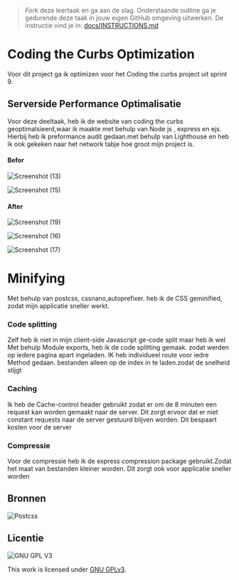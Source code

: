 > _Fork_ deze leertaak en ga aan de slag. Onderstaande outline ga je gedurende deze taak in jouw eigen GitHub omgeving uitwerken. De instructie vind je in: [docs/INSTRUCTIONS.md](docs/INSTRUCTIONS.md)

# Coding the Curbs Optimization


Voor dit project ga ik optimizen voor het Coding the curbs project uit sprint 9.
## Serverside Performance Optimalisatie
Voor deze deeltaak, heb ik de website van coding the curbs geoptimalsieerd,waar ik maakte met behulp van Node js , express en ejs.
Hierbij heb ik preformance audit gedaan.met behulp van Lighthouse en heb ik ook gekeken naar het network tabje hoe groot mijn project is.

#### Befor


![Screenshot (13)](https://user-images.githubusercontent.com/90189815/167798790-41d69567-d503-4598-8548-b86e433972cd.png)

![Screenshot (15)](https://user-images.githubusercontent.com/90189815/167801056-ab2086ba-2e3a-4d16-919c-f19a4d2d3146.png)

#### After


![Screenshot (19)](https://user-images.githubusercontent.com/90189815/167800460-bac09123-948c-4ede-a37e-67395a81bb92.png)

![Screenshot (16)](https://user-images.githubusercontent.com/90189815/167801359-86630282-72a9-42f0-b3f6-b1e11f839985.png)

![Screenshot (17)](https://user-images.githubusercontent.com/90189815/167800770-dceb3351-7ff0-4f72-a2fb-26c161f0e69e.png)


# Minifying
Met behulp van postcss, cssnano,autoprefixer. heb ik de CSS geminified, zodat mijn applicatie sneller werkt.
### Code splitting
  Zelf heb ik niet in mijn client-side Javascript ge-code split maar heb ik wel Met behulp Module exports, heb ik de code  splitting gemaak. zodat werden op iedere pagina apart  ingeladen. IK heb individueel route voor iedre Method gedaan.  bestanden alleen op de index in te laden.zodat de snelheid stijgt
### Caching
Ik heb de Cache-control header gebruikt zodat er om de 8 minuten een request kan worden gemaakt naar de server. Dit zorgt ervoor dat er niet constant requests naar de server gestuurd blijven worden. Dit bespaart kosten voor de server
### Compressie
Voor de compressie heb ik de express compression package gebruikt.Zodat het maat van bestanden kleiner worden. Dit zorgt ook voor applicatie sneller worden


## Bronnen
![Postcss](https://postcss.org/)
## Licentie

![GNU GPL V3](https://www.gnu.org/graphics/gplv3-127x51.png)

This work is licensed under [GNU GPLv3](./LICENSE).
